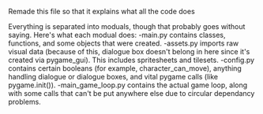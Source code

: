 Remade this file so that it explains what all the code does

Everything is separated into moduals, though that probably goes without saying. Here's what each modual does:
-main.py contains classes, functions, and some objects that were created.
-assets.py imports raw visual data (because of this, dialogue box doesn't belong in here since it's created via pygame_gui). This includes spritesheets and tilesets.
-config.py contains certain booleans (for example, character_can_move), anything handling dialogue or dialogue boxes, and vital pygame calls (like pygame.init()).
-main_game_loop.py contains the actual game loop, along with some calls that can't be put anywhere else due to circular dependancy problems.